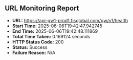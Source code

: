 ## URL Monitoring Report

- **URL:** https://api-gw1-prod1.fisglobal.com/gw/v1/health
- **Start Time:** 2025-06-06T19:42:47.942745
- **End Time:** 2025-06-06T19:42:48.111869
- **Total Time Taken:** 0.169124 seconds
- **HTTP Status Code:** 200
- **Status:** Success
- **Failure Reason:** N/A
